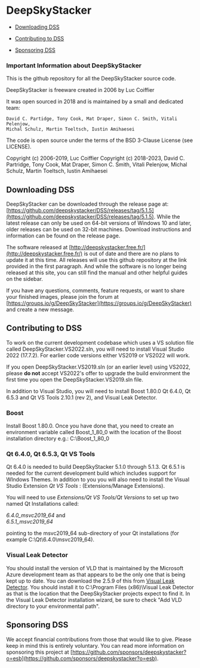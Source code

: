 # DeepSkyStacker

- [Downloading DSS](#downloading-DSS)

- [Contributing to DSS](#contributing-to-DSS)

- [Sponsoring DSS](sponsoring-DSS)

### Important Information about DeepSkyStacker

This is the github repository for all the DeepSkyStacker source code.

DeepSkyStacker is freeware created in 2006 by Luc Coiffier

It was open sourced in 2018 and is maintained by a small and dedicated team:

	David C. Partidge, Tony Cook, Mat Draper, Simon C. Smith, Vitali Pelenjow,
	Michal Schulz, Martin Toeltsch, Iustin Amihaesei

The code is open source under the terms of the BSD 3-Clause License (see LICENSE).

Copyright (c) 2006-2019, Luc Coiffier 
Copyright (c) 2018-2023, David C. Partridge, Tony Cook, Mat Draper,
					Simon C. Smith, Vitali Pelenjow, Michal Schulz,
					Martin Toeltsch, Iustin Amihaesei

## Downloading DSS
DeepSkyStacker can be downloaded through the release page at: [https://github.com/deepskystacker/DSS/releases/tag/5.1.5](https://github.com/deepskystacker/DSS/releases/tag/5.1.5). While the latest release can only be used on 64-bit versions of Windows 10 and later, older releases can be used on 32-bit machines. Download instructions and information can be found on the release page.

The software released at [http://deepskystacker.free.fr/](http://deepskystacker.free.fr/) is out of date and there are no plans to update it at this time. All releases will use this github repository at the link provided in the first paragraph. And while the software is no longer being released at this site, you can still find the manual and other helpful guides on the sidebar.

If you have any questions, comments, feature requests, or want to share your finished images, please join the forum at [https://groups.io/g/DeepSkyStacker](https://groups.io/g/DeepSkyStacker) and create a new message.
					
## Contributing to DSS

To work on the current development codebase which uses a VS solution file called DeepSkyStacker.VS2022.sln,
you will need to install Visual Studio 2022 (17.7.2).   For earlier code versions either VS2019 or VS2022 will work.

If you open DeepSkyStacker.VS2019.sln (or an earlier level) using VS2022, please **do not** accept VS2022's offer to upgrade the build environment the first time you open the
DeepSkyStacker.VS2019.sln file.

In addition to Visual Studio, you will need to install Boost 1.80.0  Qt 6.4.0, Qt 6.5.3 and Qt VS Tools 2.10.1 (rev 2), and Visual Leak Detector.

### Boost
Install Boost 1.80.0.  Once you have done that, you need to create an environment
variable called Boost_1_80_0 with the location of the Boost installation directory e.g.:
C:\Boost_1_80_0

### Qt 6.4.0, Qt 6.5.3, Qt VS Tools
Qt 6.4.0 is needed to build DeepSkyStacker 5.1.0 through 5.1.3.  Qt 6.5.1 is needed for the current development build which includes support for WIndows Themes.
In addition to you you will also need to install the Visual Studio Extension *Qt VS Tools* : (Extensions/Manage Extensions).

You will need to use *Extensions/Qt VS Tools/Qt Versions* to set up two named Qt Installations called:

*6.4.0_msvc2019_64* and<br>
*6.5.1_msvc2019_64*
	
pointing to the msvc2019_64 sub-directory of your Qt installations (for example C:\Qt\6.4.0\msvc2019_64).

### Visual Leak Detector
You should install the version of VLD that is maintained by the Microsoft Azure development team as that appears to be the only
one that is being kept up to date.
You can download the 2.5.9 of this from [Visual Leak Detector](https://github.com/Azure/vld/releases/tag/v2.5.9).
You should install it to C:\Program Files (x86)\Visual Leak Detector as that is the location that the DeepSkyStacker projects expect to find it.
In the Visual Leak Detector installation wizard, be sure to check "Add VLD directory to your environmental path".


## Sponsoring DSS
We accept financial contributions from those that would like to give. Please keep in mind this is entirely voluntary. You can read more information on sponsoring this project at [https://github.com/sponsors/deepskystacker?o=esb](https://github.com/sponsors/deepskystacker?o=esb).